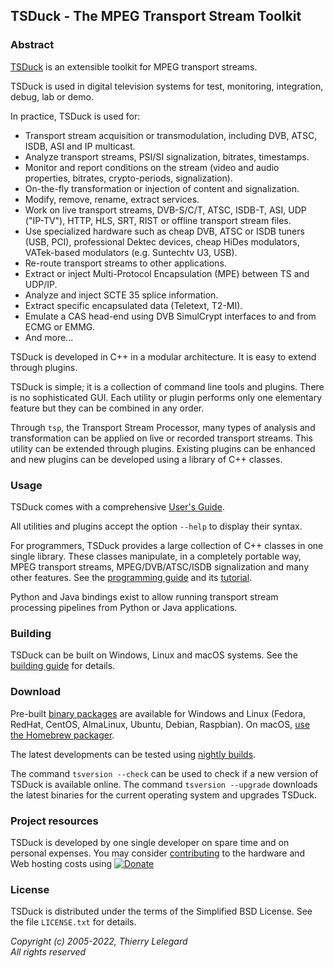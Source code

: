## TSDuck - The MPEG Transport Stream Toolkit

### Abstract

[TSDuck](https://tsduck.io/) is an extensible toolkit for MPEG transport streams.

TSDuck is used in digital television systems for test, monitoring, integration, debug, lab or demo.

In practice, TSDuck is used for:

- Transport stream acquisition or transmodulation, including DVB, ATSC, ISDB, ASI and IP multicast.
- Analyze transport streams, PSI/SI signalization, bitrates, timestamps.
- Monitor and report conditions on the stream (video and audio properties, bitrates, crypto-periods, signalization).
- On-the-fly transformation or injection of content and signalization.
- Modify, remove, rename, extract services.
- Work on live transport streams, DVB-S/C/T, ATSC, ISDB-T, ASI, UDP ("IP-TV"), HTTP, HLS, SRT, RIST or offline transport stream files.
- Use specialized hardware such as cheap DVB, ATSC or ISDB tuners (USB, PCI), professional Dektec devices, cheap HiDes modulators, VATek-based modulators (e.g. Suntechtv U3, USB).
- Re-route transport streams to other applications.
- Extract or inject Multi-Protocol Encapsulation (MPE) between TS and UDP/IP.
- Analyze and inject SCTE 35 splice information.
- Extract specific encapsulated data (Teletext, T2-MI).
- Emulate a CAS head-end using DVB SimulCrypt interfaces to and from ECMG or EMMG.
- And more...

TSDuck is developed in C++ in a modular architecture. It is easy to extend
through plugins.

TSDuck is simple; it is a collection of command line tools and plugins. There is
no sophisticated GUI. Each utility or plugin performs only one elementary feature
but they can be combined in any order.

Through `tsp`, the Transport Stream Processor, many types of analysis and
transformation can be applied on live or recorded transport streams.
This utility can be extended through plugins. Existing plugins can be
enhanced and new plugins can be developed using a library of C++ classes.

### Usage

TSDuck comes with a comprehensive [User's Guide](https://tsduck.io/download/docs/tsduck.pdf).

All utilities and plugins accept the option `--help` to display their syntax.

For programmers, TSDuck provides a large collection of C++ classes in one single library.
These classes manipulate, in a completely portable way, MPEG transport streams, MPEG/DVB/ATSC/ISDB
signalization and many other features. See the [programming guide](https://tsduck.io/doxy/)
and its [tutorial](https://tsduck.io/doxy/libtutorial.html).

Python and Java bindings exist to allow running transport stream processing pipelines from
Python or Java applications.

### Building

TSDuck can be built on Windows, Linux and macOS systems. See the
[building guide](https://tsduck.io/doxy/building.html) for details.

### Download

Pre-built [binary packages](https://github.com/tsduck/tsduck/releases) are available
for Windows and Linux (Fedora, RedHat, CentOS, AlmaLinux, Ubuntu, Debian, Raspbian). On macOS,
[use the Homebrew packager](https://github.com/tsduck/homebrew-tsduck/blob/master/README.md).

The latest developments can be tested using [nightly builds](https://tsduck.io/download/prerelease/).

The command `tsversion --check` can be used to check if a new version of TSDuck is available
online. The command `tsversion --upgrade` downloads the latest binaries for the current
operating system and upgrades TSDuck.

### Project resources

TSDuck is developed by one single developer on spare time and on personal expenses.
You may consider [contributing](https://tsduck.io/donate/) to the hardware and Web hosting costs
using [![Donate](https://tsduck.io/images/donate-paypal.svg)](https://tsduck.io/donate/)

### License

TSDuck is distributed under the terms of the Simplified BSD License.
See the file `LICENSE.txt` for details.

*Copyright (c) 2005-2022, Thierry Lelegard*<br/>
*All rights reserved*
